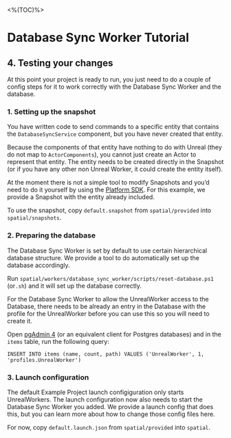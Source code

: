<%(TOC)%>

# Database Sync Worker Tutorial

## 4. Testing your changes

At this point your project is ready to run, you just need to do a couple of config steps for it to work correctly with the Database Sync Worker and the database.

### 1. Setting up the snapshot

You have written code to send commands to a specific entity that contains the `DatabaseSyncService` component, but you have never created that entity.

Because the components of that entity have nothing to do with Unreal (they do not map to `ActorComponents`), you cannot just create an Actor to represent that entity. The entity needs to be created directly in the Snapshot (or if you have any other non Unreal Worker, it could create the entity itself).

At the moment there is not a simple tool to modify Snapshots and you’d need to do it yourself by using the [Platform SDK](https://docs.improbable.io/reference/latest/platform-sdk/introduction). For this example, we provide a Snapshot with the entity already included. 

To use the snapshot, copy `default.snapshot` from `spatial/provided` into `spatial/snapshots`.

### 2. Preparing the database

The Database Sync Worker is set by default to use certain hierarchical database structure. We provide a tool to do automatically set up the database accordingly.

Run `spatial/workers/database_sync_worker/scripts/reset-database.ps1` (or`.sh`) and it will set up the database correctly.

For the Database Sync Worker to allow the UnrealWorker access to the Database, there needs to be already an entry in the Database with the profile for the UnrealWorker before you can use this so you will need to create it.

Open [pgAdmin 4](https://www.pgadmin.org/) (or an equivalent client for Postgres databases)  and in the `items` table, run the following query: 

```
INSERT INTO items (name, count, path) VALUES ('UnrealWorker', 1, 'profiles.UnrealWorker')
```

### 3. Launch configuration

The default Example Project launch configiguration only starts UnrealWorkers. The launch configuration now also needs to start the Database Sync Worker you added. We provide a launch config that does this, but you can learn more about how to change those config files here. 

For now, copy `default.launch.json` from `spatial/provided` into `spatial`.



